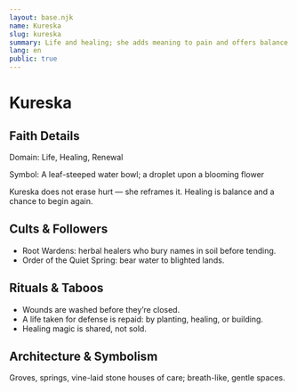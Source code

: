 ```yaml
---
layout: base.njk
name: Kureska
slug: kureska
summary: Life and healing; she adds meaning to pain and offers balance.
lang: en
public: true
---
```


# Kureska

## Faith Details
Domain: Life, Healing, Renewal

Symbol: A leaf-steeped water bowl; a droplet upon a blooming flower

Kureska does not erase hurt — she reframes it. Healing is balance and a chance to begin again.

## Cults & Followers

- Root Wardens: herbal healers who bury names in soil before tending.
- Order of the Quiet Spring: bear water to blighted lands.

## Rituals & Taboos

- Wounds are washed before they’re closed.
- A life taken for defense is repaid: by planting, healing, or building.
- Healing magic is shared, not sold.

## Architecture & Symbolism

Groves, springs, vine-laid stone houses of care; breath-like, gentle spaces.
